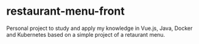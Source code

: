 # restaurant-menu-front
Personal project to study and apply my knowledge in Vue.js, Java, Docker and Kubernetes based on a simple project of a retaurant menu.
